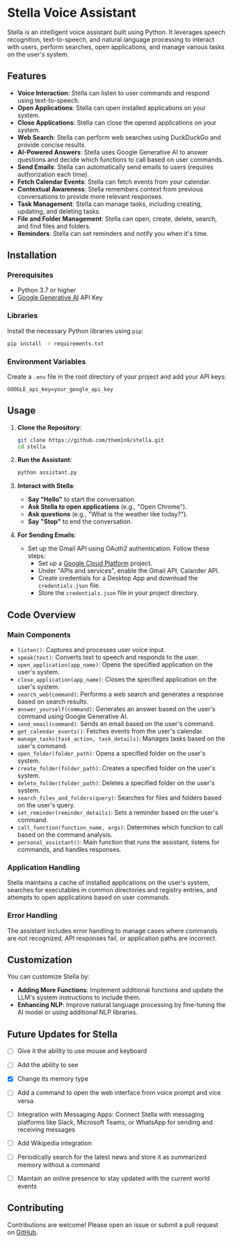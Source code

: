 # Stella Voice Assistant

Stella is an intelligent voice assistant built using Python. It leverages speech recognition, text-to-speech, and natural language processing to interact with users, perform searches, open applications, and manage various tasks on the user's system.

## Features

- **Voice Interaction**: Stella can listen to user commands and respond using text-to-speech.
- **Open Applications**: Stella can open installed applications on your system.
- **Close Applications**: Stella can close the opened applications on your system.
- **Web Search**: Stella can perform web searches using DuckDuckGo and provide concise results.
- **AI-Powered Answers**: Stella uses Google Generative AI to answer questions and decide which functions to call based on user commands.
- **Send Emails**: Stella can automatically send emails to users (requires authorization each time).
- **Fetch Calendar Events**: Stella can fetch events from your calendar.
- **Contextual Awareness**: Stella remembers context from previous conversations to provide more relevant responses.
- **Task Management**: Stella can manage tasks, including creating, updating, and deleting tasks.
- **File and Folder Management**: Stella can open, create, delete, search, and find files and folders.
- **Reminders**: Stella can set reminders and notify you when it's time.

## Installation

### Prerequisites

- Python 3.7 or higher
- [Google Generative AI](https://ai.google/tools) API Key

### Libraries

Install the necessary Python libraries using `pip`:

```bash
pip install -r requirements.txt
```

### Environment Variables

Create a `.env` file in the root directory of your project and add your API keys:

```env
GOOGLE_api_key=your_google_api_key
```

## Usage

1. **Clone the Repository**:
    ```bash
    git clone https://github.com/them1n9/stella.git
    cd stella
    ```

2. **Run the Assistant**:
    ```bash
    python assistant.py
    ```

3. **Interact with Stella**:
    - **Say "Hello"** to start the conversation.
    - **Ask Stella to open applications** (e.g., "Open Chrome").
    - **Ask questions** (e.g., "What is the weather like today?").
    - **Say "Stop"** to end the conversation.

4. **For Sending Emails**:
    - Set up the Gmail API using OAuth2 authentication. Follow these steps:
        - Set up a [Google Cloud Platform](https://cloud.google.com/) project.
        - Under "APIs and services", enable the Gmail API, Calander API.
        - Create credentials for a Desktop App and download the `credentials.json` file.
        - Store the `credentials.json` file in your project directory.

## Code Overview

### Main Components

- `listen()`: Captures and processes user voice input.
- `speak(text)`: Converts text to speech and responds to the user.
- `open_application(app_name)`: Opens the specified application on the user's system.
- `close_application(app_name)`: Closes the specified application on the user's system.
- `search_web(command)`: Performs a web search and generates a response based on search results.
- `answer_yourself(command)`: Generates an answer based on the user's command using Google Generative AI.
- `send_email(command)`: Sends an email based on the user's command.
- `get_calendar_events()`: Fetches events from the user's calendar.
- `manage_tasks(task_action, task_details)`: Manages tasks based on the user's command.
- `open_folder(folder_path)`: Opens a specified folder on the user's system.
- `create_folder(folder_path)`: Creates a specified folder on the user's system.
- `delete_folder(folder_path)`: Deletes a specified folder on the user's system.
- `search_files_and_folders(query)`: Searches for files and folders based on the user's query.
- `set_reminder(reminder_details)`: Sets a reminder based on the user's command.
- `call_function(function_name, args)`: Determines which function to call based on the command analysis.
- `personal_assistant()`: Main function that runs the assistant, listens for commands, and handles responses.

### Application Handling

Stella maintains a cache of installed applications on the user's system, searches for executables in common directories and registry entries, and attempts to open applications based on user commands.

### Error Handling

The assistant includes error handling to manage cases where commands are not recognized, API responses fail, or application paths are incorrect.

## Customization

You can customize Stella by:

- **Adding More Functions**: Implement additional functions and update the LLM's system instructions to include them.
- **Enhancing NLP**: Improve natural language processing by fine-tuning the AI model or using additional NLP libraries.

## Future Updates for Stella

- [ ] Give it the ability to use mouse and keyboard
- [ ] Add the ability to see
- [X] Change its memory type
- [ ] Add a command to open the web interface from voice prompt and vice versa
- [ ] Integration with Messaging Apps: Connect Stella with messaging platforms like Slack, Microsoft Teams, or WhatsApp for sending and receiving messages
- [ ] Add Wikipedia integration
- [ ] Periodically search for the latest news and store it as summarized memory without a command
- [ ] Maintain an online presence to stay updated with the current world events


## Contributing

Contributions are welcome! Please open an issue or submit a pull request on [GitHub](https://github.com/TheM1N9/stella).
